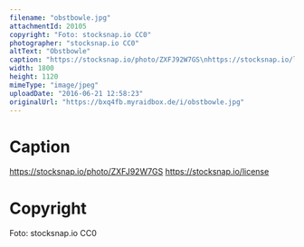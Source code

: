 ```yaml
---
filename: "obstbowle.jpg"
attachmentId: 20105
copyright: "Foto: stocksnap.io CC0"
photographer: "stocksnap.io CC0"
altText: "Obstbowle"
caption: "https://stocksnap.io/photo/ZXFJ92W7GS\nhttps://stocksnap.io/license\n"
width: 1800
height: 1120
mimeType: "image/jpeg"
uploadDate: "2016-06-21 12:58:23"
originalUrl: "https://bxq4fb.myraidbox.de/i/obstbowle.jpg"
---
```


# Caption

https://stocksnap.io/photo/ZXFJ92W7GS
https://stocksnap.io/license


# Copyright

Foto: stocksnap.io CC0
